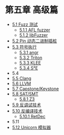 # 第五章 高级篇

- [5.1 Fuzz 测试](5.1_fuzz.md)
  - [5.1.1 AFL fuzzer](5.1.1_afl_fuzzer.md)
  - [5.1.2 libFuzzer](5.1.2_libfuzzer.md)
- [5.2 Pin 动态二进制插桩](5.2_pin.md)
- [5.3 符号执行](5.3_symbolic_execution.md)
  - [5.3.1 angr](5.3.1_angr.md)
  - [5.3.2 Triton](5.3.2_triton.md)
  - [5.3.3 KLEE](5.3.3_klee.md)
  - [5.3.4 S²E](5.3.4_s2e.md)
- 5.4
- [5.5 Clang](5.5_clang.md)
- [5.6 LLVM](5.6_llvm.md)
- [5.7 Capstone/Keystone](5.7_cap-keystone.md)
- [5.8 SAT/SMT](5.8_sat-smt.md)
  - [5.8.1 Z3](5.8.1_z3.md)
- [5.9 反调试技术](5.9_antidbg.md)
- [5.10 反编译技术](5.10_decompiling.md)
  - [5.10.1 RetDec](5.10.1_retdec.md)
- 5.11
- [5.12 Unicorn 模拟器](5.12_unicorn.md)
